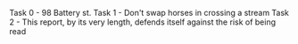 Task 0 - 98 Battery st.
Task 1 - Don't swap horses in crossing a stream
Task 2 - This report, by its very length, defends itself against the risk of being read
